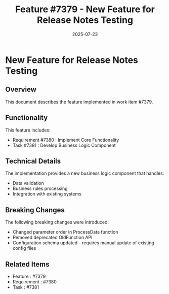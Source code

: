 ﻿---
title: "Feature #7379 - New Feature for Release Notes Testing"
description: "Documentation for feature #7379"
date: 2025-07-23
weight: 100
---

# New Feature for Release Notes Testing

## Overview

This document describes the feature implemented in work item #7379.

## Functionality

This feature includes:
- Requirement #7380 : Implement Core Functionality
- Task #7381 : Develop Business Logic Component

## Technical Details

The implementation provides a new business logic component that handles:
- Data validation
- Business rules processing
- Integration with existing systems

## Breaking Changes

The following breaking changes were introduced:
- Changed parameter order in ProcessData function
- Removed deprecated OldFunction API
- Configuration schema updated - requires manual update of existing config files

## Related Items

- Feature : #7379
- Requirement : #7380
- Task : #7381
